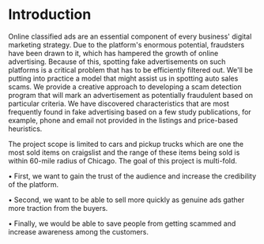 # Introduction
Online classified ads are an essential component of every business' digital marketing strategy. Due to the platform's enormous potential, fraudsters have been drawn to it, which has hampered the growth of online advertising. Because of this, spotting fake advertisements on such platforms is a critical problem that has to be efficiently filtered out. We'll be putting into practice a model that might assist us in spotting auto sales scams. We provide a creative approach to developing a scam detection program that will mark an advertisement as potentially fraudulent based on particular criteria. We have discovered characteristics that are most frequently found in fake advertising based on a few study publications, for example, phone and email not provided in the listings and price-based heuristics.

The project scope is limited to cars and pickup trucks which are one the most sold items on craigslist and the range of these items being sold is within 60-mile radius of Chicago. The goal of this project is multi-fold.

• First, we want to gain the trust of the audience and increase the credibility of the platform.

• Second, we want to be able to sell more quickly as genuine ads gather more traction from the buyers.

• Finally, we would be able to save people from getting scammed and increase awareness among the customers.
